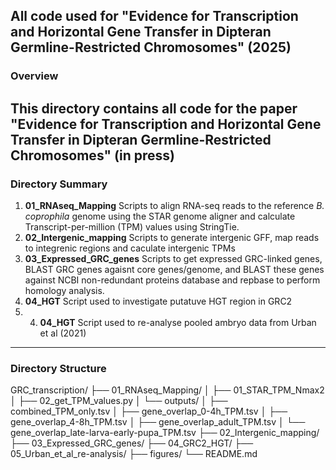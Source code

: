 ## All code used for "Evidence for Transcription and Horizontal Gene Transfer in Dipteran Germline-Restricted Chromosomes" (2025)

### Overview
This directory contains all code for the paper 
"Evidence for Transcription and Horizontal Gene Transfer in Dipteran Germline-Restricted Chromosomes" (in press)
---

### Directory Summary
1. **01_RNAseq_Mapping** Scripts to align RNA-seq reads to the reference _B. coprophila_ genome using the STAR genome aligner and calculate Transcript-per-million (TPM) values using StringTie.  
2. **02_Intergenic_mapping** Scripts to generate intergenic GFF, map reads to integrenic regions and caculate intergenic TPMs
3. **03_Expressed_GRC_genes** Scripts to get expressed GRC-linked genes, BLAST GRC genes agaisnt core genes/genome, and BLAST these genes against NCBI non-redundant proteins database and repbase to perform homology analysis.  
4. **04_HGT** Script used to investigate putatuve HGT region in GRC2
5. 4. **04_HGT** Script used to re-analyse pooled ambryo data from Urban et al (2021) 
---

### Directory Structure
GRC_transcription/
├── 01_RNAseq_Mapping/
│   ├── 01_STAR_TPM_Nmax2
│   ├── 02_get_TPM_values.py
│   └── outputs/
│       ├── combined_TPM_only.tsv
│       ├── gene_overlap_0-4h_TPM.tsv
│       ├── gene_overlap_4-8h_TPM.tsv
│       ├── gene_overlap_adult_TPM.tsv
│       └── gene_overlap_late-larva-early-pupa_TPM.tsv
├── 02_Intergenic_mapping/
├── 03_Expressed_GRC_genes/
├── 04_GRC2_HGT/
├── 05_Urban_et_al_re-analysis/
├── figures/
└── README.md
